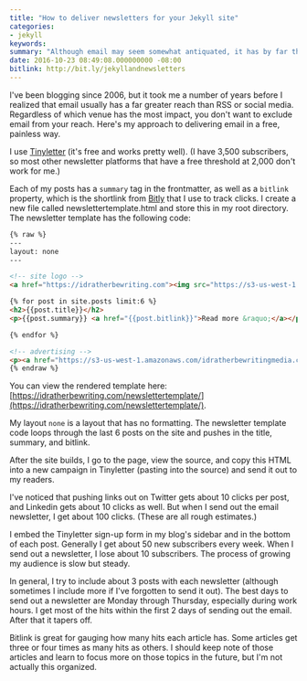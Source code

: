 ```yaml
---
title: "How to deliver newsletters for your Jekyll site"
categories:
- jekyll
keywords: 
summary: "Although email may seem somewhat antiquated, it has by far the greatest reach of any online communication method. If you have a Jekyll-based site, here's an easy approach to sending out an email newsletter. This approach involves using a for loop to get a summary of your latest posts and then pushing the content into simple HTML formatting that you can paste into Tinyletter's email template."
date: 2016-10-23 08:49:08.000000000 -08:00
bitlink: http://bit.ly/jekyllandnewsletters
---
```


I've been blogging since 2006, but it took me a number of years before I realized that email usually has a far greater reach than RSS or social media. Regardless of which venue has the most impact, you don't want to exclude email from your reach. Here's my approach to delivering email in a free, painless way.

I use [Tinyletter](http://tinyletter.com/) (it's free and works pretty well). (I have 3,500 subscribers, so most other newsletter platforms that have a free threshold at 2,000 don't work for me.)

Each of my posts has a `summary` tag in the frontmatter, as well as a `bitlink` property, which is the shortlink from [Bitly](https://bitly.com/) that I use to track clicks. I create a new file called newslettertemplate.html and store this in my root directory. The newsletter template has the following code: 

```html
{% raw %}
---
layout: none
---

<!-- site logo -->
<a href="https://idratherbewriting.com"><img src="https://s3-us-west-1.amazonaws.com/idratherbewritingmedia.com/images/idratherbewriting-site-logo.png"></a>

{% for post in site.posts limit:6 %}
<h2>{{post.title}}</h2>
<p>{{post.summary}} <a href="{{post.bitlink}}">Read more &raquo;</a></p>

{% endfor %}

<!-- advertising -->
<p><a href="https://s3-us-west-1.amazonaws.com/idratherbewritingmedia.com/images/comics/adobefm.jpg"><img src="https://s3-us-west-1.amazonaws.com/idratherbewritingmedia.com/images/comics/adobefm.jpg"></p></a>
{% endraw %}
```

You can view the rendered template here: [https://idratherbewriting.com/newslettertemplate/](https://idratherbewriting.com/newslettertemplate/).

My layout `none` is a layout that has no formatting. The newsletter template code loops through the last 6 posts on the site and pushes in the title, summary, and bitlink. 

After the site builds, I go to the page, view the source, and copy this HTML into a new campaign in Tinyletter (pasting into the source) and send it out to my readers.

I've noticed that pushing links out on Twitter gets about 10 clicks per post, and Linkedin gets about 10 clicks as well. But when I send out the email newsletter, I get about 100 clicks. (These are all rough estimates.)

I embed the Tinyletter sign-up form in my blog's sidebar and in the bottom of each post. Generally I get about 50 new subscribers every week. When I send out a newsletter, I lose about 10 subscribers. The process of growing my audience is slow but steady.

In general, I try to include about 3 posts with each newsletter (although sometimes I include more if I've forgotten to send it out). The best days to send out a newsletter are Monday through Thursday, especially during work hours. I get most of the hits within the first 2 days of sending out the email. After that it tapers off.

Bitlink is great for gauging how many hits each article has. Some articles get three or four times as many hits as others. I should keep note of those articles and learn to focus more on those topics in the future, but I'm not actually this organized.



